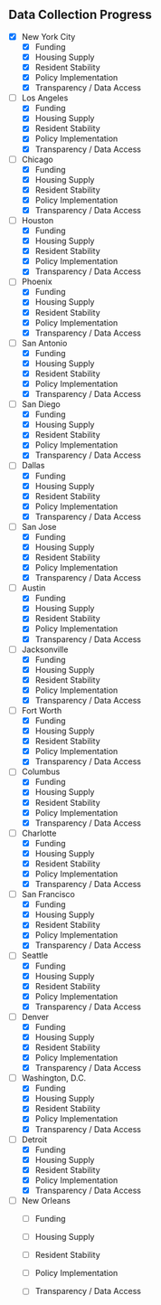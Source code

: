 ## Data Collection Progress

- [x] New York City
  - [x] Funding
  - [x] Housing Supply
  - [x] Resident Stability
  - [x] Policy Implementation
  - [x] Transparency / Data Access
- [ ] Los Angeles
  - [x] Funding
  - [x] Housing Supply
  - [x] Resident Stability
  - [x] Policy Implementation
  - [x] Transparency / Data Access
- [ ] Chicago
  - [x] Funding
  - [x] Housing Supply
  - [x] Resident Stability
  - [x] Policy Implementation
  - [x] Transparency / Data Access
- [ ] Houston
  - [x] Funding
  - [x] Housing Supply
  - [x] Resident Stability
  - [x] Policy Implementation
  - [x] Transparency / Data Access
- [ ] Phoenix
  - [x] Funding
  - [x] Housing Supply
  - [x] Resident Stability
  - [x] Policy Implementation
  - [x] Transparency / Data Access
- [ ] San Antonio
  - [x] Funding
  - [x] Housing Supply
  - [x] Resident Stability
  - [x] Policy Implementation
  - [x] Transparency / Data Access
- [ ] San Diego
  - [x] Funding
  - [x] Housing Supply
  - [x] Resident Stability
  - [x] Policy Implementation
  - [x] Transparency / Data Access
- [ ] Dallas
  - [x] Funding
  - [x] Housing Supply
  - [x] Resident Stability
  - [x] Policy Implementation
  - [x] Transparency / Data Access
- [ ] San Jose
  - [x] Funding
  - [x] Housing Supply
  - [x] Resident Stability
  - [x] Policy Implementation
  - [x] Transparency / Data Access
- [ ] Austin
  - [x] Funding
  - [x] Housing Supply
  - [x] Resident Stability
  - [x] Policy Implementation
  - [x] Transparency / Data Access
- [ ] Jacksonville
  - [x] Funding
  - [x] Housing Supply
  - [x] Resident Stability
  - [x] Policy Implementation
  - [x] Transparency / Data Access
- [ ] Fort Worth
  - [x] Funding
  - [x] Housing Supply
  - [x] Resident Stability
  - [x] Policy Implementation
  - [x] Transparency / Data Access
- [ ] Columbus
  - [x] Funding
  - [x] Housing Supply
  - [x] Resident Stability
  - [x] Policy Implementation
  - [x] Transparency / Data Access
- [ ] Charlotte
  - [x] Funding
  - [x] Housing Supply
  - [x] Resident Stability
  - [x] Policy Implementation
  - [x] Transparency / Data Access
- [ ] San Francisco
  - [x] Funding
  - [x] Housing Supply
  - [x] Resident Stability
  - [x] Policy Implementation
  - [x] Transparency / Data Access
- [ ] Seattle
  - [x] Funding
  - [x] Housing Supply
  - [x] Resident Stability
  - [x] Policy Implementation
  - [x] Transparency / Data Access
- [ ] Denver
  - [x] Funding
  - [x] Housing Supply
  - [x] Resident Stability
  - [x] Policy Implementation
  - [x] Transparency / Data Access
- [ ] Washington, D.C.
  - [x] Funding
  - [x] Housing Supply
  - [x] Resident Stability
  - [x] Policy Implementation
  - [x] Transparency / Data Access
- [ ] Detroit
  - [x] Funding
  - [x] Housing Supply
  - [x] Resident Stability
  - [x] Policy Implementation
  - [x] Transparency / Data Access
- [ ] New Orleans
  - [ ] Funding
  - [ ] Housing Supply
  - [ ] Resident Stability
  - [ ] Policy Implementation
  - [ ] Transparency / Data Access


